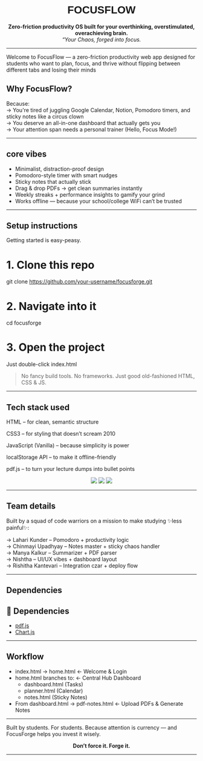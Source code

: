 <h1 align="center" style="font-family:'Orbitron', sans-serif;"> FOCUSFLOW </h1>

<p align="center">
 <strong>Zero-friction productivity OS built for your overthinking, overstimulated, overachieving brain. </strong> <br>
<i>“Your Chaos, forged into focus. </i>
</p>

---
Welcome to FocusFlow — a zero-friction productivity web app designed for students who want to plan, focus, and thrive without flipping between different tabs and losing their minds
##  Why FocusFlow?
Because:   
-> You're tired of juggling Google Calendar, Notion, Pomodoro timers, and sticky notes like a circus clown  
-> You deserve an all-in-one dashboard that actually gets you  
-> Your attention span needs a personal trainer (Hello, Focus Mode!)  

---
## core vibes

- Minimalist, distraction-proof design  
- Pomodoro-style timer with smart nudges  
- Sticky notes that actually stick  
- Drag & drop PDFs → get clean summaries instantly  
- Weekly streaks + performance insights to gamify your grind  
- Works offline — because your school/college WiFi can’t be trusted

---
## Setup instructions

Getting started is easy-peasy.

# 1. Clone this repo
git clone https://github.com/your-username/focusforge.git

# 2. Navigate into it
cd focusforge

# 3. Open the project
Just double-click index.html

> No fancy build tools. No frameworks. Just good old-fashioned HTML, CSS & JS.

---

## Tech stack used

HTML – for clean, semantic structure

CSS3 – for styling that doesn’t scream 2010

JavaScript (Vanilla) – because simplicity is power

localStorage API – to make it offline-friendly

pdf.js – to turn your lecture dumps into bullet points


<div align="center">

<img src="https://img.shields.io/badge/HTML-✔-f06529?style=for-the-badge&logo=html5" />
<img src="https://img.shields.io/badge/CSS-✔-2965f1?style=for-the-badge&logo=css3" />
<img src="https://img.shields.io/badge/JS-✔-f7df1e?style=for-the-badge&logo=javascript" />

</div>

---

## Team details

Built by a squad of code warriors on a mission to make studying ✨less painful✨:

 -> Lahari Kunder – Pomodoro + productivity logic  
 -> Chinmayi Upadhyay – Notes master + sticky chaos handler  
 -> Manya Kalkur – Summarizer + PDF parser  
 -> Nishtha – UI/UX vibes + dashboard layout  
 -> Rishitha Kantevari – Integration czar + deploy flow   

---

## Dependencies
## 🧩 Dependencies
- [pdf.js](https://mozilla.github.io/pdf.js/)
- [Chart.js](https://www.chartjs.org/)

---
## Workflow

- index.html → home.html                  ← Welcome & Login  
- home.html branches to:                  ← Central Hub Dashboard  
  - dashboard.html                          (Tasks)  
  - planner.html                            (Calendar)
  - notes.html                              (Sticky Notes)  
- From dashboard.html → pdf-notes.html       ← Upload PDFs & Generate Notes  

---
Built by students. For students.
Because attention is currency — and FocusForge helps you invest it wisely.
<br><p align="center">
  <strong>Don’t force it. Forge it. </strong>
</p>

---
